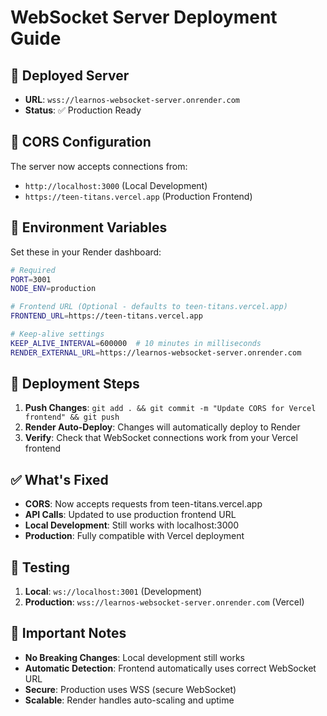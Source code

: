 # WebSocket Server Deployment Guide

## 🚀 Deployed Server
- **URL**: `wss://learnos-websocket-server.onrender.com`
- **Status**: ✅ Production Ready

## 🔧 CORS Configuration
The server now accepts connections from:
- `http://localhost:3000` (Local Development)
- `https://teen-titans.vercel.app` (Production Frontend)

## 📝 Environment Variables
Set these in your Render dashboard:

```bash
# Required
PORT=3001
NODE_ENV=production

# Frontend URL (Optional - defaults to teen-titans.vercel.app)
FRONTEND_URL=https://teen-titans.vercel.app

# Keep-alive settings
KEEP_ALIVE_INTERVAL=600000  # 10 minutes in milliseconds
RENDER_EXTERNAL_URL=https://learnos-websocket-server.onrender.com
```

## 🔄 Deployment Steps
1. **Push Changes**: `git add . && git commit -m "Update CORS for Vercel frontend" && git push`
2. **Render Auto-Deploy**: Changes will automatically deploy to Render
3. **Verify**: Check that WebSocket connections work from your Vercel frontend

## ✅ What's Fixed
- **CORS**: Now accepts requests from teen-titans.vercel.app
- **API Calls**: Updated to use production frontend URL
- **Local Development**: Still works with localhost:3000
- **Production**: Fully compatible with Vercel deployment

## 🧪 Testing
1. **Local**: `ws://localhost:3001` (Development)
2. **Production**: `wss://learnos-websocket-server.onrender.com` (Vercel)

## 🚨 Important Notes
- **No Breaking Changes**: Local development still works
- **Automatic Detection**: Frontend automatically uses correct WebSocket URL
- **Secure**: Production uses WSS (secure WebSocket)
- **Scalable**: Render handles auto-scaling and uptime

